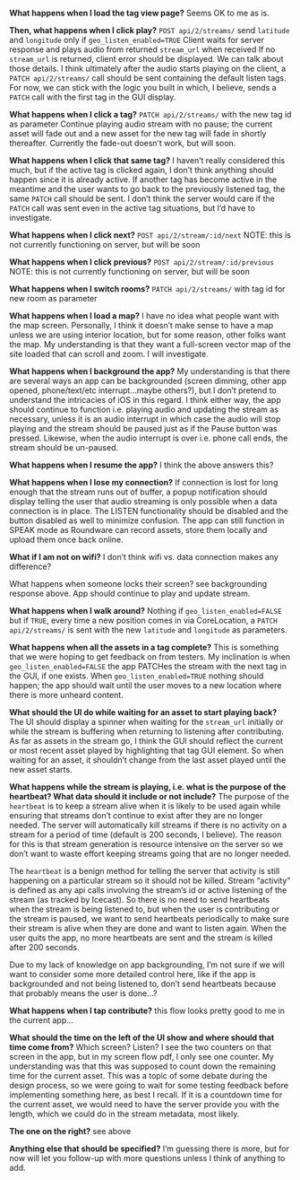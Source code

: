 **What happens when I load the tag view page?**
Seems OK to me as is.

**Then, what happens when I click play?**
`POST api/2/streams/`
send `latitude` and `longitude` only if `geo_listen_enabled=TRUE`
Client waits for server response and plays audio from returned `stream_url` when received
If no `stream_url` is returned, client error should be displayed. We can talk about those details.
I think ultimately after the audio starts playing on the client, a `PATCH api/2/streams/` call should be sent containing the default listen tags. For now, we can stick with the logic you built in which, I believe, sends a `PATCH` call with the first tag in the GUI display.

**What happens when I click a tag?**
`PATCH api/2/streams/` with the new tag id as parameter
Continue playing audio stream with no pause; the current asset will fade out and a new asset for the new tag will fade in shortly thereafter. Currently the fade-out doesn’t work, but will soon.

**What happens when I click that same tag?**
I haven’t really considered this much, but if the active tag is clicked again, I don’t think anything should happen since it is already active. If another tag has become active in the meantime and the user wants to go back to the previously listened tag, the same `PATCH` call should be sent. I don’t think the server would care if the `PATCH` call was sent even in the active tag situations, but I’d have to investigate.

**What happens when I click next?**
`POST api/2/stream/:id/next`
NOTE: this is not currently functioning on server, but will be soon

**What happens when I click previous?**
`POST api/2/stream/:id/previous`
NOTE: this is not currently functioning on server, but will be soon

**What happens when I switch rooms?**
`PATCH api/2/streams/` with tag id for new room as parameter

**What happens when I load a map?**
I have no idea what people want with the map screen. Personally, I think it doesn’t make sense to have a map unless we are using interior location, but for some reason, other folks want the map. My understanding is that they want a full-screen vector map of the site loaded that can scroll and zoom. I will investigate.

**What happens when I background the app?**
My understanding is that there are several ways an app can be backgrounded (screen dimming, other app opened, phone/text/etc interrupt…maybe others?), but I don’t pretend to understand the intricacies of iOS in this regard. I think either way, the app should continue to function i.e. playing audio and updating the stream as necessary, unless it is an audio interrupt in which case the audio will stop playing and the stream should be paused just as if the Pause button was pressed. Likewise, when the audio interrupt is over i.e. phone call ends, the stream should be un-paused.

**What happens when I resume the app?**
I think the above answers this?

**What happens when I lose my connection?**
If connection is lost for long enough that the stream runs out of buffer, a popup notification should display telling the user that audio streaming is only possible when a data connection is in place. The LISTEN functionality should be disabled and the button disabled as well to minimize confusion. The app can still function in SPEAK mode as Roundware can record assets, store them locally and upload them once back online.

**What if I am not on wifi?**
I don’t think wifi vs. data connection makes any difference?

What happens when someone locks their screen?
see backgrounding response above. App should continue to play and update stream.

**What happens when I walk around?**
Nothing if `geo_listen_enabled=FALSE` but if `TRUE`, every time a new position comes in via CoreLocation, a `PATCH api/2/streams/` is sent with the new `latitude` and `longitude` as parameters.

**What happens when all the assets in a tag complete?**
This is something that we were hoping to get feedback on from testers. My inclination is when `geo_listen_enabled=FALSE` the app PATCHes the stream with the next tag in the GUI, if one exists. When `geo_listen_enabled=TRUE` nothing should happen; the app should wait until the user moves to a new location where there is more unheard content.

**What should the UI do while waiting for an asset to start playing back?**
The UI should display a spinner when waiting for the `stream_url` initially or while the stream is buffering when returning to listening after contributing. As far as assets in the stream go, I think the GUI should reflect the current or most recent asset played by highlighting that tag GUI element. So when waiting for an asset, it shouldn’t change from the last asset played until the new asset starts.

**What happens while the stream is playing, i.e. what is the purpose of the heartbeat? What data should it include or not include?**
The purpose of the `heartbeat` is to keep a stream alive when it is likely to be used again while ensuring that streams don’t continue to exist after they are no longer needed. The server will automatically kill streams if there is no activity on a stream for a period of time (default is 200 seconds, I believe). The reason for this is that stream generation is resource intensive on the server so we don’t want to waste effort keeping streams going that are no longer needed.

The `heartbeat` is a benign method for telling the server that activity is still happening on a particular stream so it should not be killed. Stream “activity” is defined as any api calls involving the stream’s id or active listening of the stream (as tracked by Icecast). So there is no need to send heartbeats when the stream is being listened to, but when the user is contributing or the stream is paused, we want to send heartbeats periodically to make sure their stream is alive when they are done and want to listen again. When the user quits the app, no more heartbeats are sent and the stream is killed after 200 seconds.

Due to my lack of knowledge on app backgrounding, I’m not sure if we will want to consider some more detailed control here, like if the app is backgrounded and not being listened to, don’t send heartbeats because that probably means the user is done…?

**What happens when I tap contribute?**
this flow looks pretty good to me in the current app...

**What should the time on the left of the UI show and where should that time come from?**
Which screen? Listen? I see the two counters on that screen in the app, but in my screen flow pdf, I only see one counter. My understanding was that this was supposed to count down the remaining time for the current asset. This was a topic of some debate during the design process, so we were going to wait for some testing feedback before implementing something here, as best I recall. If it is a countdown time for the current asset, we would need to have the server provide you with the length, which we could do in the stream metadata, most likely.

**The one on the right?**
see above

**Anything else that should be specified?**
I’m guessing there is more, but for now will let you follow-up with more questions unless I think of anything to add.
